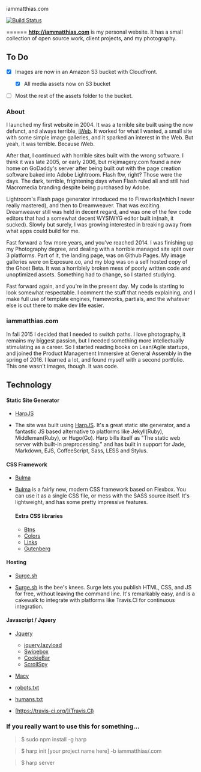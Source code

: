 iammatthias.com

[![Build Status](https://travis-ci.org/iammatthias/.com.svg?branch=master)](https://travis-ci.org/iammatthias/.com)


======
**http://iammatthias.com** is my personal website. It has a small collection of open source work, client projects, and my photography.

## To Do

- [X] Images are now in an Amazon S3 bucket with Cloudfront.
	- [X] All media assets now on S3 bucket
- [ ] Most the rest of the assets folder to the bucket.


### About
I launched my first website in 2004. It was a terrible site built using the now defunct, and always terrible, [iWeb](https://en.wikipedia.org/wiki/IWeb). It worked for what I wanted, a small site with some simple image galleries, and it sparked an interest in the Web. But yeah, it was terrible. Because iWeb.

After that, I continued with horrible sites built with the wrong software. I think it was late 2005, or early 2006, but mkjimagery.com found a new home on GoDaddy's server after being built out with the page creation software baked into Adobe Lightroom. Flash ftw, right? Those were the days. The dark, terrible, frightening days when Flash ruled all and still had Macromedia branding despite being purchased by Adobe.

Lightroom's Flash page generator introduced me to Fireworks(which I never really mastered), and then to Dreamweaver. That was exciting. Dreamweaver still was held in decent regard, and was one of the few code editors that had a somewhat decent WYSIWYG editor built in(nah, it sucked). Slowly but surely, I was growing interested in breaking away from what apps could build for me.

Fast forward a few more years, and you've reached 2014. I was finishing up my Photography degree, and dealing with a horrible managed site split over 3 platforms. Part of it, the landing page, was on Github Pages. My image galleries were on Exposure.co, and my blog was on a self hosted copy of the Ghost Beta. It was a horriblely broken mess of poorly written code and unoptimized assets. Something had to change, so I started studying.

Fast forward again, and you're in the present day. My code is starting to look somewhat respectable. I comment the stuff that needs explaining, and I make full use of template engines, frameworks, partials, and the whatever else is out there to make dev life easier.

### iammatthias.com
In fall 2015 I decided that I needed to switch paths. I love photography, it remains my biggest passion, but I needed something more intellectually stimulating as a career. So I started reading books on Lean/Agile startups, and joined the Product Management Immersive at General Assembly in the spring of 2016. I learned a lot, and found myself with a second portfolio. This one wasn't images, though. It was code.

## Technology
#### Static Site Generator
* [HarpJS](http://harpjs.com)
- The site was built using [HarpJS](http://harpjs.com). It's a great static site generator, and a fantastic JS based alternative to platforms like Jekyll(Ruby), Middleman(Ruby), or Hugo(Go). Harp bills itself as "The static web server with built-in preprocessing." and has built in support for Jade, Markdown, EJS, CoffeeScript, Sass, LESS and Stylus.

#### CSS Framework
* [Bulma](http://bulma.io)
- [Bulma](http://bulma.io) is a fairly new, modern CSS framework based on Flexbox. You can use it as a single CSS file, or mess with the SASS source itself. It's lightweight, and has some pretty impressive features.

	#### Extra CSS libraries
	* [Btns](http://mrmrs.io/btns/)
	* [Colors](http://clrs.cc)
	* [Links](http://mrmrs.io/links/)
	* [Gutenberg](http://matejlatin.github.io/Gutenberg/)

#### Hosting
* [Surge.sh](https://surge.sh)
- [Surge.sh](https://surge.sh) is the bee's knees. Surge lets you publish HTML, CSS, and JS for free, without leaving the command line. It's remarkably easy, and is a cakewalk to integrate with platforms like Travis.Cl for continuous integration.

#### Javascript / Jquery
* [Jquery](http://jquery.com)
	* [jquery.lazyload](http://www.appelsiini.net/projects/lazyload)
	* [Swipebox](http://brutaldesign.github.io/swipebox/)
	* [CookieBar](http://carlwoodhouse.github.io/jquery.cookieBar/)
	* [ScrollSpy](https://github.com/sxalexander/jquery-scrollspy)

* [Macy](http://macyjs.com)



* [robots.txt](http://www.robotstxt.org)
* [humans.txt](http://humanstxt.org)
* [https://travis-ci.org/](Travis.Cl)

### If you really want to use this for something...
> $ sudo npm install -g harp

> $ harp init [your project name here] -b iammatthias/.com

> $ harp server
